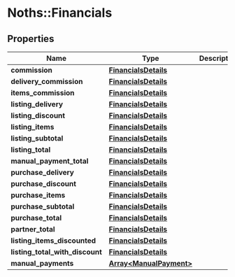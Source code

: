 # Noths::Financials

## Properties
Name | Type | Description | Notes
------------ | ------------- | ------------- | -------------
**commission** | [**FinancialsDetails**](FinancialsDetails.md) |  | 
**delivery_commission** | [**FinancialsDetails**](FinancialsDetails.md) |  | 
**items_commission** | [**FinancialsDetails**](FinancialsDetails.md) |  | 
**listing_delivery** | [**FinancialsDetails**](FinancialsDetails.md) |  | 
**listing_discount** | [**FinancialsDetails**](FinancialsDetails.md) |  | 
**listing_items** | [**FinancialsDetails**](FinancialsDetails.md) |  | 
**listing_subtotal** | [**FinancialsDetails**](FinancialsDetails.md) |  | 
**listing_total** | [**FinancialsDetails**](FinancialsDetails.md) |  | 
**manual_payment_total** | [**FinancialsDetails**](FinancialsDetails.md) |  | 
**purchase_delivery** | [**FinancialsDetails**](FinancialsDetails.md) |  | 
**purchase_discount** | [**FinancialsDetails**](FinancialsDetails.md) |  | 
**purchase_items** | [**FinancialsDetails**](FinancialsDetails.md) |  | 
**purchase_subtotal** | [**FinancialsDetails**](FinancialsDetails.md) |  | 
**purchase_total** | [**FinancialsDetails**](FinancialsDetails.md) |  | 
**partner_total** | [**FinancialsDetails**](FinancialsDetails.md) |  | 
**listing_items_discounted** | [**FinancialsDetails**](FinancialsDetails.md) |  | 
**listing_total_with_discount** | [**FinancialsDetails**](FinancialsDetails.md) |  | 
**manual_payments** | [**Array&lt;ManualPayment&gt;**](ManualPayment.md) |  | 


